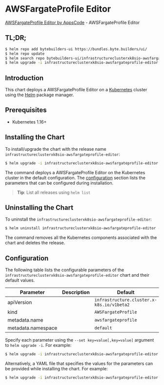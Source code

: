 # AWSFargateProfile Editor

[AWSFargateProfile Editor by AppsCode](https://byte.builders) - AWSFargateProfile Editor

## TL;DR;

```bash
$ helm repo add bytebuilders-ui https://bundles.byte.builders/ui/
$ helm repo update
$ helm search repo bytebuilders-ui/infrastructureclusterxk8sio-awsfargateprofile-editor --version=v0.4.16
$ helm upgrade -i infrastructureclusterxk8sio-awsfargateprofile-editor bytebuilders-ui/infrastructureclusterxk8sio-awsfargateprofile-editor -n default --create-namespace --version=v0.4.16
```

## Introduction

This chart deploys a AWSFargateProfile Editor on a [Kubernetes](http://kubernetes.io) cluster using the [Helm](https://helm.sh) package manager.

## Prerequisites

- Kubernetes 1.16+

## Installing the Chart

To install/upgrade the chart with the release name `infrastructureclusterxk8sio-awsfargateprofile-editor`:

```bash
$ helm upgrade -i infrastructureclusterxk8sio-awsfargateprofile-editor bytebuilders-ui/infrastructureclusterxk8sio-awsfargateprofile-editor -n default --create-namespace --version=v0.4.16
```

The command deploys a AWSFargateProfile Editor on the Kubernetes cluster in the default configuration. The [configuration](#configuration) section lists the parameters that can be configured during installation.

> **Tip**: List all releases using `helm list`

## Uninstalling the Chart

To uninstall the `infrastructureclusterxk8sio-awsfargateprofile-editor`:

```bash
$ helm uninstall infrastructureclusterxk8sio-awsfargateprofile-editor -n default
```

The command removes all the Kubernetes components associated with the chart and deletes the release.

## Configuration

The following table lists the configurable parameters of the `infrastructureclusterxk8sio-awsfargateprofile-editor` chart and their default values.

|     Parameter      | Description |                       Default                        |
|--------------------|-------------|------------------------------------------------------|
| apiVersion         |             | <code>infrastructure.cluster.x-k8s.io/v1beta2</code> |
| kind               |             | <code>AWSFargateProfile</code>                       |
| metadata.name      |             | <code>awsfargateprofile</code>                       |
| metadata.namespace |             | <code>default</code>                                 |


Specify each parameter using the `--set key=value[,key=value]` argument to `helm upgrade -i`. For example:

```bash
$ helm upgrade -i infrastructureclusterxk8sio-awsfargateprofile-editor bytebuilders-ui/infrastructureclusterxk8sio-awsfargateprofile-editor -n default --create-namespace --version=v0.4.16 --set apiVersion=infrastructure.cluster.x-k8s.io/v1beta2
```

Alternatively, a YAML file that specifies the values for the parameters can be provided while
installing the chart. For example:

```bash
$ helm upgrade -i infrastructureclusterxk8sio-awsfargateprofile-editor bytebuilders-ui/infrastructureclusterxk8sio-awsfargateprofile-editor -n default --create-namespace --version=v0.4.16 --values values.yaml
```

